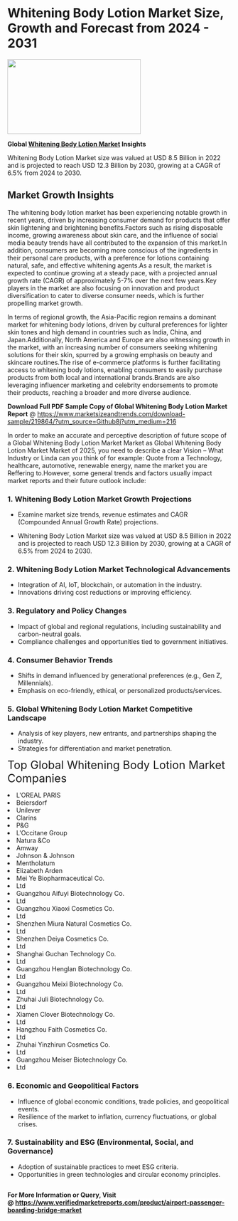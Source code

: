 <H1>Whitening Body Lotion Market Size, Growth and Forecast from 2024 - 2031</H1><img class="aligncenter size-medium wp-image-584254" src="https://thirdeyenews.in/wp-content/uploads/2024/09/Global-Market-Research-300x168.jpeg" alt="" width="300" height="168" /><p><strong>Global&nbsp;<a href="https://www.marketsizeandtrends.com/download-sample/219864/?utm_source=Github8j?utm_medium=216">Whitening Body Lotion Market</a> Insights</strong></p><p>Whitening Body Lotion Market size was valued at USD 8.5 Billion in 2022 and is projected to reach USD 12.3 Billion by 2030, growing at a CAGR of 6.5% from 2024 to 2030.</p><p><h2>Market Growth Insights</h2> <p>The whitening body lotion market has been experiencing notable growth in recent years, driven by increasing consumer demand for products that offer skin lightening and brightening benefits.Factors such as rising disposable income, growing awareness about skin care, and the influence of social media beauty trends have all contributed to the expansion of this market.In addition, consumers are becoming more conscious of the ingredients in their personal care products, with a preference for lotions containing natural, safe, and effective whitening agents.As a result, the market is expected to continue growing at a steady pace, with a projected annual growth rate (CAGR) of approximately 5-7% over the next few years.Key players in the market are also focusing on innovation and product diversification to cater to diverse consumer needs, which is further propelling market growth.</p> <p>In terms of regional growth, the Asia-Pacific region remains a dominant market for whitening body lotions, driven by cultural preferences for lighter skin tones and high demand in countries such as India, China, and Japan.Additionally, North America and Europe are also witnessing growth in the market, with an increasing number of consumers seeking whitening solutions for their skin, spurred by a growing emphasis on beauty and skincare routines.The rise of e-commerce platforms is further facilitating access to whitening body lotions, enabling consumers to easily purchase products from both local and international brands.Brands are also leveraging influencer marketing and celebrity endorsements to promote their products, reaching a broader and more diverse audience.</p> <p><span class=""><strong>Download Full PDF Sample Copy of Global Whitening Body Lotion Market Report</strong> @ <a href="https://www.marketsizeandtrends.com/download-sample/219864/?utm_source=Github8j?utm_medium=216" target="_blank">https://www.marketsizeandtrends.com/download-sample/219864/?utm_source=Github8j?utm_medium=216</a></span></p><p>In order to make an accurate and perceptive description of future scope of a Global&nbsp;Whitening Body Lotion Market Market as Global&nbsp;Whitening Body Lotion Market Market of 2025, you need to describe a clear Vision &ndash; What Industry or Linda can you think of for example: Quote from a Technology, healthcare, automotive, renewable energy, name the market you are Reffering to.However, some general trends and factors usually impact market reports and their future outlook include:</p><h3>1.&nbsp;<strong>Whitening Body Lotion Market Growth Projections</strong></h3><ul><li>Examine market size trends, revenue estimates and CAGR (Compounded Annual Growth Rate) projections.</li><li><p>Whitening Body Lotion Market size was valued at USD 8.5 Billion in 2022 and is projected to reach USD 12.3 Billion by 2030, growing at a CAGR of 6.5% from 2024 to 2030.</p></li></ul><h3>2.&nbsp;<strong>Whitening Body Lotion Market Technological Advancements</strong></h3><ul><li>Integration of AI, IoT, blockchain, or automation in the industry.</li><li>Innovations driving cost reductions or improving efficiency.</li></ul><h3>3.&nbsp;<strong>Regulatory and Policy Changes</strong></h3><ul><li>Impact of global and regional regulations, including sustainability and carbon-neutral goals.</li><li>Compliance challenges and opportunities tied to government initiatives.</li></ul><h3>4.&nbsp;<strong>Consumer Behavior Trends</strong></h3><ul><li>Shifts in demand influenced by generational preferences (e.g., Gen Z, Millennials).</li><li>Emphasis on eco-friendly, ethical, or personalized products/services.</li></ul><h3>5.&nbsp;<strong>Global Whitening Body Lotion Market Competitive Landscape</strong></h3><ul><li>Analysis of key players, new entrants, and partnerships shaping the industry.</li><li>Strategies for differentiation and market penetration.</li></ul><p data-pm-slice="1 1 []"><span style="color: inherit; font-family: inherit; font-size: 25px;">Top Global Whitening Body Lotion Market Companies</span></p><div class="" data-test-id=""><p><li>L'OREAL PARIS</li><li> Beiersdorf</li><li> Unilever</li><li> Clarins</li><li> P&G</li><li> L'Occitane Group</li><li> Natura &Co</li><li> Amway</li><li> Johnson & Johnson</li><li> Mentholatum</li><li> Elizabeth Arden</li><li> Mei Ye Biopharmaceutical Co.</li><li> Ltd</li><li> Guangzhou Aifuyi Biotechnology Co.</li><li> Ltd</li><li> Guangzhou Xiaoxi Cosmetics Co.</li><li> Ltd</li><li> Shenzhen Miura Natural Cosmetics Co.</li><li> Ltd</li><li> Shenzhen Deiya Cosmetics Co.</li><li> Ltd</li><li> Shanghai Guchan Technology Co.</li><li> Ltd</li><li> Guangzhou Henglan Biotechnology Co.</li><li> Ltd</li><li> Guangzhou Meixi Biotechnology Co.</li><li> Ltd</li><li> Zhuhai Juli Biotechnology Co.</li><li> Ltd</li><li> Xiamen Clover Biotechnology Co.</li><li> Ltd</li><li> Hangzhou Faith Cosmetics Co.</li><li> Ltd</li><li> Zhuhai Yinzhirun Cosmetics Co.</li><li> Ltd</li><li> Guangzhou Meiser Biotechnology Co.</li><li> Ltd</li></p></div><h3>6.&nbsp;<strong>Economic and Geopolitical Factors</strong></h3><ul><li>Influence of global economic conditions, trade policies, and geopolitical events.</li><li>Resilience of the market to inflation, currency fluctuations, or global crises.</li></ul><h3>7.&nbsp;<strong>Sustainability and ESG (Environmental, Social, and Governance)</strong></h3><ul><li>Adoption of sustainable practices to meet ESG criteria.</li><li>Opportunities in green technologies and circular economy principles.</li></ul><h2><strong style="font-size: 14px;">For More Information or Query, Visit @&nbsp;</strong><a style="background-color: #ffffff; font-size: 14px;" href="https://www.marketsizeandtrends.com/report/whitening-body-lotion-market/" target="_blank">https://www.verifiedmarketreports.com/product/airport-passenger-boarding-bridge-market</a></h2>